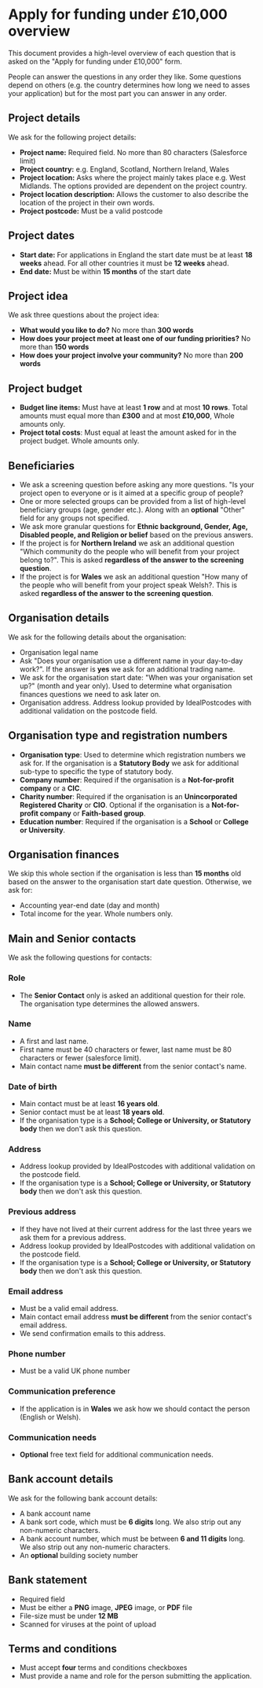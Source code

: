 # Apply for funding under £10,000 overview

This document provides a high-level overview of each question that is asked on the "Apply for funding under £10,000" form.

People can answer the questions in any order they like. Some questions depend on others (e.g. the country determines how long we need to asses your application) but for the most part you can answer in any order.

## Project details

We ask for the following project details:

-   **Project name:** Required field. No more than 80 characters (Salesforce limit)
-   **Project country:** e.g. England, Scotland, Northern Ireland, Wales
-   **Project location:** Asks where the project mainly takes place e.g. West Midlands. The options provided are dependent on the project country.
-   **Project location description:** Allows the customer to also describe the location of the project in their own words.
-   **Project postcode:** Must be a valid postcode

## Project dates

-   **Start date:** For applications in England the start date must be at least **18 weeks** ahead. For all other countries it must be **12 weeks** ahead.
-   **End date:** Must be within **15 months** of the start date

## Project idea

We ask three questions about the project idea:

-   **What would you like to do?** No more than **300 words**
-   **How does your project meet at least one of our funding priorities?** No more than **150 words**
-   **How does your project involve your community?** No more than **200 words**

## Project budget

-   **Budget line items:** Must have at least **1 row** and at most **10 rows**. Total amounts must equal more than **£300** and at most **£10,000**, Whole amounts only.
-   **Project total costs**: Must equal at least the amount asked for in the project budget. Whole amounts only.

## Beneficiaries

-   We ask a screening question before asking any more questions. "Is your project open to everyone or is it aimed at a specific group of people?
-   One or more selected groups can be provided from a list of high-level beneficiary groups (age, gender etc.). Along with an **optional** "Other" field for any groups not specified.
-   We ask more granular questions for **Ethnic background, Gender, Age, Disabled people, and Religion or belief** based on the previous answers.
-   If the project is for **Northern Ireland** we ask an additional question "Which community do the people who will benefit from your project belong to?". This is asked **regardless of the answer to the screening question**.
-   If the project is for **Wales** we ask an additional question "How many of the people who will benefit from your project speak Welsh?. This is asked **regardless of the answer to the screening question**.

## Organisation details

We ask for the following details about the organisation:

-   Organisation legal name
-   Ask "Does your organisation use a different name in your day-to-day work?". If the answer is **yes** we ask for an additional trading name.
-   We ask for the organisation start date: "When was your organisation set up?" (month and year only). Used to determine what organisation finances questions we need to ask later on.
-   Organisation address. Address lookup provided by IdealPostcodes with additional validation on the postcode field.

## Organisation type and registration numbers

-   **Organisation type**: Used to determine which registration numbers we ask for. If the organisation is a **Statutory Body** we ask for additional sub-type to specific the type of statutory body.
-   **Company number**: Required if the organisation is a **Not-for-profit company** or a **CIC**.
-   **Charity number**: Required if the organisation is an **Unincorporated Registered Charity** or **CIO**. Optional if the organisation is a **Not-for-profit company** or **Faith-based group**.
-   **Education number**: Required if the organisation is a **School** or **College or University**.

## Organisation finances

We skip this whole section if the organisation is less than **15 months** old based on the answer to the organisation start date question. Otherwise, we ask for:

-   Accounting year-end date (day and month)
-   Total income for the year. Whole numbers only.

## Main and Senior contacts

We ask the following questions for contacts:

### Role

-   The **Senior Contact** only is asked an additional question for their role. The organisation type determines the allowed answers.

### Name

-   A first and last name.
-   First name must be 40 characters or fewer, last name must be 80 characters or fewer (salesforce limit).
-   Main contact name **must be different** from the senior contact's name.

### Date of birth

-   Main contact must be at least **16 years old**.
-   Senior contact must be at least **18 years old**.
-   If the organisation type is a **School; College or University, or Statutory body** then we don't ask this question.

### Address

-   Address lookup provided by IdealPostcodes with additional validation on the postcode field.
-   If the organisation type is a **School; College or University, or Statutory body** then we don't ask this question.

### Previous address

-   If they have not lived at their current address for the last three years we ask them for a previous address.
-   Address lookup provided by IdealPostcodes with additional validation on the postcode field.
-   If the organisation type is a **School; College or University, or Statutory body** then we don't ask this question.

### Email address

-   Must be a valid email address.
-   Main contact email address **must be different** from the senior contact's email address.
-   We send confirmation emails to this address.

### Phone number

-   Must be a valid UK phone number

### Communication preference

-   If the application is in **Wales** we ask how we should contact the person (English or Welsh).

### Communication needs

-   **Optional** free text field for additional communication needs.

## Bank account details

We ask for the following bank account details:

-   A bank account name
-   A bank sort code, which must be **6 digits** long. We also strip out any non-numeric characters.
-   A bank account number, which must be between **6 and 11 digits** long. We also strip out any non-numeric characters.
-   An **optional** building society number

## Bank statement

-   Required field
-   Must be either a **PNG** image, **JPEG** image, or **PDF** file
-   File-size must be under **12 MB**
-   Scanned for viruses at the point of upload

## Terms and conditions

-   Must accept **four** terms and conditions checkboxes
-   Must provide a name and role for the person submitting the application.

